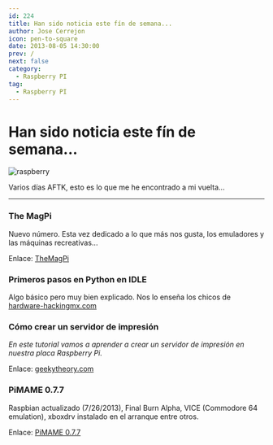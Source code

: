 ```yaml
---
id: 224
title: Han sido noticia este fín de semana...
author: Jose Cerrejon
icon: pen-to-square
date: 2013-08-05 14:30:00
prev: /
next: false
category:
  - Raspberry PI
tag:
  - Raspberry PI
---
```


# Han sido noticia este fín de semana...

![raspberry](/images/01_RaspberryPi.jpg)

Varios días AFTK, esto es lo que me he encontrado a mi vuelta...

- - -

###  The MagPi

Nuevo número. Esta vez dedicado a lo que más nos gusta, los emuladores y las máquinas recreativas...

Enlace: [TheMagPi](http://www.themagpi.com/en/issue/15)

###  Primeros pasos en Python en IDLE

Algo básico pero muy bien explicado. Nos lo enseña los chicos de [hardware-hackingmx.com](http://hardware-hackingmx.com/2013/07/29/leccion-6-raspberry-pi-primeros-pasos-con-python-en-idle/)

###  Cómo crear un servidor de impresión

*En este tutorial vamos a aprender a crear un servidor de impresión en nuestra placa Raspberry Pi.*

Enlace: [geekytheory.com](http://www.geekytheory.com/tutorial-raspberry-pi-12-como-crear-un-servidor-de-impresion/)

###  PiMAME 0.7.7

Raspbian actualizado (7/26/2013), Final Burn Alpha, VICE (Commodore 64 emulation), xboxdrv instalado en el arranque entre otros.

Enlace: [PiMAME 0.7.7](http://sourceforge.net/projects/pimame/files/?source=navbar)